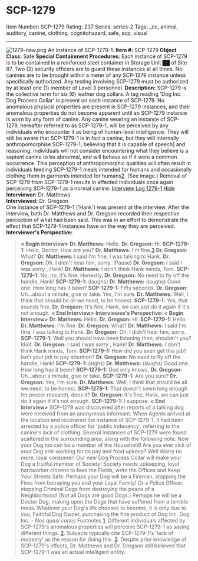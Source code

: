 # SCP-1279
Item Number: SCP-1279
Rating: 237
Series: series-2
Tags: _cc, animal, auditory, canine, clothing, cognitohazard, safe, scp, visual

---

![1279-new.png](https://scp-wiki.wdfiles.com/local--files/scp-1279/1279-new.png)
An instance of SCP-1279-1.
**Item #:** SCP-1279
**Object Class:** Safe
**Special Containment Procedures:** Each instance of SCP-1279 is to be contained in a reinforced steel container in Storage Unit ██ of Site 87. Two (2) security officers are to guard these instances at all times. No canines are to be brought within a meter of any SCP-1279 instance unless specifically authorized.
Any testing involving SCP-1279 must be authorized by at least one (1) member of Level 3 personnel.
**Description:** SCP-1279 is the collective term for six (6) leather dog collars. A tag reading 'Dog Inc. Dog Process Collar' is present on each instance of SCP-1279. No anomalous physical properties are present in SCP-1279 instances, and their anomalous properties do not become apparent until an SCP-1279 instance is worn by any form of canine.
Any canine wearing an instance of SCP-1279, hereafter referred to as SCP-1279-1, will be perceived by any individuals who encounter it as being of human-level intelligence. They will still be aware that SCP-1279-1 is in fact a canine, but they will internally anthropomorphise SCP-1279-1, believing that it is capable of speech[1](javascript:;) and reasoning.
Individuals will not consider encountering what they believe is a sapient canine to be abnormal, and will behave as if it were a common occurrence. This perception of anthropomorphic qualities will often result in individuals feeding SCP-1279-1 meals intended for humans and occasionally clothing them in garments intended for humans[2](javascript:;). (See image.) Removal of SCP-1279 from SCP-1279-1 results in affected individuals once again perceiving SCP-1279-1 as a normal canine.
[Interview Log 1279-1](javascript:;)
[Hide](javascript:;)
**Interviewer:** Dr. Matthews  
**Interviewed:** Dr. Gregson  
One instance of SCP-1279-1 ('Hank') was present at the interview. After the interview, both Dr. Matthews and Dr. Gregson recorded their respective perception of what had been said. This was in an effort to demonstrate the effect that SCP-1279-1 instances have on the way they are perceived.
**Interviewer's Perspective:**
> **< Begin Interview>**
> **Dr. Matthews:** Hello.
> **Dr. Gregson:** Hi.
> **SCP-1279-1:** Hello, Doctor. How are you?
> **Dr. Matthews:** I'm fine.[3](javascript:;)
> **Dr. Gregson:** What?
> **Dr. Matthews:** I said I'm fine, I was talking to Hank.
> **Dr. Gregson:** Oh. I didn't hear him, sorry.
> (Pause)
> **Dr. Gregson:** I said I was _sorry_ , Hank!
> **Dr. Matthews:** I don't think Hank minds, Tom.
> **SCP-1279-1:** No, no, it's fine. Honestly.
> **Dr. Gregson:** No need to fly off the handle, Hank!
> **SCP-1279-1:** (laughs)
> **Dr. Matthews:** (laughs) Good one. How long has it been?
> **SCP-1279-1:** Fifty seconds.
> **Dr. Gregson:** Uh…about a minute, give or take. Yes, I'm sure.
> **Dr. Matthews:** Well, I think that should be all we need, to be honest.
> **SCP-1279-1:** Yes, that sounds fine.
> **Dr. Gregson:** It's fine, Hank, we can just do it again if it's not enough.
> **< End Interview>**
**Interviewee's Perspective:**
> **< Begin Interview>**
> **Dr. Mathews:** Hello.
> **Dr. Gregson:** Hi.
> **SCP-1279-1:** Hello.
> **Dr. Matthews:** I'm fine.
> **Dr. Gregson:** What?
> **Dr. Matthews:** I said I'm fine, I was talking to Hank.
> **Dr. Gregson:** Oh. I didn't hear him, sorry.
> **SCP-1279-1:** Well you should have been listening then, shouldn't you? Idiot.
> **Dr. Gregson:** I said I was _sorry_ , Hank!
> **Dr. Matthews:** I don't think Hank minds, Tom.
> **SCP-1279-1:** How did you even get this job? Isn't your _job_ to pay attention?
> **Dr. Gregson:** No need to fly off the handle, Hank!
> **SCP-1279-1:** (sighs)
> **Dr. Matthews:** (laughs) Good one. How long has it been?
> **SCP-1279-1:** God only knows.
> **Dr. Gregson:** Uh…about a minute, give or take.
> **SCP-1279-1:** Are you sure?
> **Dr. Gregson:** Yes, I'm sure.
> **Dr. Matthews:** Well, I think that should be all we need, to be honest.
> **SCP-1279-1:** That doesn't seem long enough for proper research, does it?
> **Dr. Gregson:** It's fine, Hank, we can just do it again if it's not enough.
> **SCP-1279-1:** I suppose.
> **< End Interview>**
SCP-1279 was discovered after reports of a talking dog were received from an anonymous informant. When Agents arrived at the location and recovered the instance of SCP-1279-1, it had been arrested by a police officer for 'public indecency', referring to the canine's lack of clothing. Several instances of SCP-1279 were found scattered in the surrounding area, along with the following note:
> Now your Dog too can be a member of the Household! Are you ever sick of your Dog anti-working for its pay and food upkeep? Well Worry no more, loyal consumer! Our new Dog Process Collar will make your Dog a fruitful member of Society! Society needs upkeeping, loyal hardworker citizens to feed the Fields, write the Offices and Keep Your Streets Safe.
> Perhaps your Dog will be a Fireman, stopping the Fires from betraying you and your Loyal Family! Or a Police Officer, stopping Criminal Dogs from destroying the peace of a Neighborhood! (Not all Dogs are good Dogs.) Perhaps he will be a Doctor Dog, making open the Dogs that have suffered from a terrible mess.
> Whatever your Dog's life chooses to become, it is only due to you, Faithful Dog Owner, purchasing the fine product of Dog Inc.
> Dog Inc. - _Nos quasi canes_
Footnotes
[1](javascript:;). Different individuals affected by SCP-1279's anomalous properties will perceive SCP-1279-1 as saying different things.
[2](javascript:;). Subjects typically cite SCP-1279-1's 'lack of modesty' as the reason for doing this.
[3](javascript:;). Despite prior knowledge of SCP-1279's effects, Dr. Matthews and Dr. Gregson still believed that SCP-1279-1 was an actual intelligent entity.